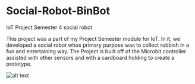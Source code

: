 # Social-Robot-BinBot
IoT Project Semester 4 social robot

This project was a part of my Project Semester module for IoT. In it, we developed a social robot whos 
primary purpose was to collect rubbish in a fun and entertaining way. The Project is built off of the 
Microbit controller assisted with other sensors and with a cardboard holding to create a prototype.

![alt text]()
